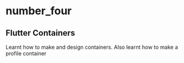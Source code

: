# number_four

## Flutter Containers

Learnt how to make and design containers. Also learnt how to make a profile
container
